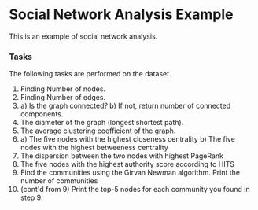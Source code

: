 # Social Network Analysis Example

This is an example of social network analysis. 

### Tasks
The following tasks are performed on the dataset.

1.  Finding Number of nodes.
2.  Finding Number of edges.
3. a) Is the graph connected?
   b) If not, return number of connected components.
4.  The diameter of the graph (longest shortest path).
5. The average clustering coefficient of the graph.
6.  a)  The five nodes with the highest closeness centrality
    b) The five nodes with the highest betweeness centrality
7. The dispersion between the two nodes with highest PageRank
8. The five nodes with the highest authority score according to HITS
9. Find the communities using the Girvan Newman algorithm. Print the number of communities
10. (cont'd from 9) Print the top-5 nodes for each community you found in step 9.
